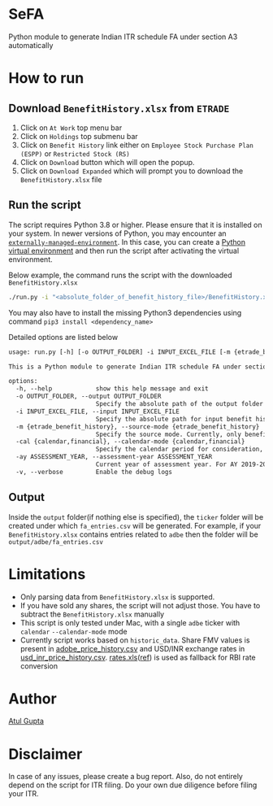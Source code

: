 # SeFA
Python module to generate Indian ITR schedule FA under section A3 automatically

# How to run
## Download `BenefitHistory.xlsx` from `ETRADE`
1. Click on `At Work` top menu bar
2. Click on `Holdings` top submenu bar
3. Click on `Benefit History` link either on `Employee Stock Purchase Plan (ESPP)` or `Restricted Stock (RS)`
4. Click on `Download` button which will open the popup.
5. Click on `Download Expanded` which will prompt you to download the `BenefitHistory.xlsx` file

## Run the script
The script requires Python 3.8 or higher. Please ensure that it is installed on your system. In newer versions of Python, you may encounter an [`externally-managed-environment`](https://peps.python.org/pep-0668/). In this case, you can create a [Python virtual environment](https://docs.python.org/3/library/venv.html#creating-virtual-environments) and then run the script after activating the virtual environment.

Below example, the command runs the script with the downloaded `BenefitHistory.xlsx`
```sh
./run.py -i "<absolute_folder_of_benefit_history_file>/BenefitHistory.xlsx" -ay 2023
```
You may also have to install the missing Python3 dependencies using command `pip3 install <dependency_name>`

Detailed options are listed below
```txt
usage: run.py [-h] [-o OUTPUT_FOLDER] -i INPUT_EXCEL_FILE [-m {etrade_benefit_history}] [-cal {calendar,financial}] -ay ASSESSMENT_YEAR [-v]

This is a Python module to generate Indian ITR schedule FA under section A3 automatically

options:
  -h, --help            show this help message and exit
  -o OUTPUT_FOLDER, --output OUTPUT_FOLDER
                        Specify the absolute path of the output folder for JSON data, default = <current_folder_path_of_the_script>
  -i INPUT_EXCEL_FILE, --input INPUT_EXCEL_FILE
                        Specify the absolute path for input benefit history(BenefitHistory.xlsx) Excel file
  -m {etrade_benefit_history}, --source-mode {etrade_benefit_history}
                        Specify the source mode. Currently, only benefit history from etrade is supported, default = etrade_benefit_history
  -cal {calendar,financial}, --calendar-mode {calendar,financial}
                        Specify the calendar period for consideration, default = calendar
  -ay ASSESSMENT_YEAR, --assessment-year ASSESSMENT_YEAR
                        Current year of assessment year. For AY 2019-2020, input will be 2019. Input will be of type integer
  -v, --verbose         Enable the debug logs
```

## Output
Inside the `output` folder(if nothing else is specified), the `ticker` folder will be created under which `fa_entries.csv` will be generated. For example, if your `BenefitHistory.xlsx`
contains entries related to `adbe` then the folder will be `output/adbe/fa_entries.csv`

# Limitations
- Only parsing data from `BenefitHistory.xlsx` is supported.
-  If you have sold any shares, the script will not adjust those. You have to subtract the `BenefitHistory.xlsx` manually
-  This script is only tested under Mac, with a single `adbe` ticker with `calendar` `--calendar-mode` mode
-  Currently script works based on `historic_data`. Share FMV values is present in [adobe_price_history.csv][adobe csv file] and USD/INR exchange rates in [usd_inr_price_history.csv][usd_inr csv file]. [rates.xls][SBI rates]([ref][SBI rates ref]) is used as fallback for RBI rate conversion

# Author
[Atul Gupta](https://github.com/atulgpt)

# Disclaimer
In case of any issues, please create a bug report. Also, do not entirely depend on the script for ITR filing. Do your own due diligence before filing your ITR.


 [adobe csv file]: https://github.com/atulgpt/SeFA/blob/main/historic_data/adobe_price_history.csv
 [usd_inr csv file]: https://github.com/atulgpt/SeFA/blob/main/historic_data/usd_inr_price_history.csv
 [SBI rates]: https://github.com/atulgpt/SeFA/blob/main/historic_data/rates/rbi/rates.xls
 [SBI rates ref]: https://www.fbil.org.in/#/home